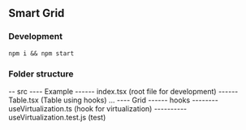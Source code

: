 ## Smart Grid

### Development

`npm i && npm start`

### Folder structure

-- src
---- Example
------ index.tsx (root file for development)
------ Table.tsx (Table using hooks)
...
---- Grid
------ hooks
-------- useVirtualization.ts (hook for virtualization)
---------- useVirtualization.test.js (test)
